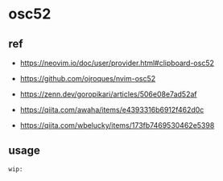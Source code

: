 
# osc52


## ref

- https://neovim.io/doc/user/provider.html#clipboard-osc52

- https://github.com/ojroques/nvim-osc52

- https://zenn.dev/goropikari/articles/506e08e7ad52af
- https://qiita.com/awaha/items/e4393316b6912f462d0c
- https://qiita.com/wbelucky/items/173fb7469530462e5398


## usage

```
wip:
```


